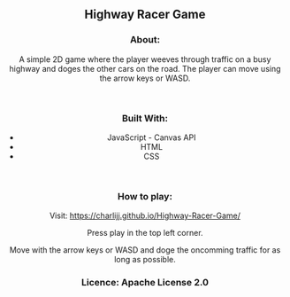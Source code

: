 <h2 align="center">Highway Racer Game</h2>


<h3 align="center">About: </h3>
<p align="center">A simple 2D game where the player weeves through traffic on a busy highway and doges the other cars on the road. The player can move using the arrow keys or WASD. </p>
<br />

<h3 align="center">Built With: </h3>

<ul align="center">
  <li>JavaScript - Canvas API</li>
  <li>HTML</li>
  <li>CSS</li>
</ul>

<br />

<h3 align="center">How to play:</h3>
<p align="center">Visit: <a href="https://charlijj.github.io/Highway-Racer-Game/">https://charlijj.github.io/Highway-Racer-Game/</a></p>
<p align="center">Press play in the top left corner.</p>
<p align="center">Move with the arrow keys or WASD and doge the oncomming traffic for as long as possible.</p>

<h3 align="center">Licence: Apache License 2.0</h3>

